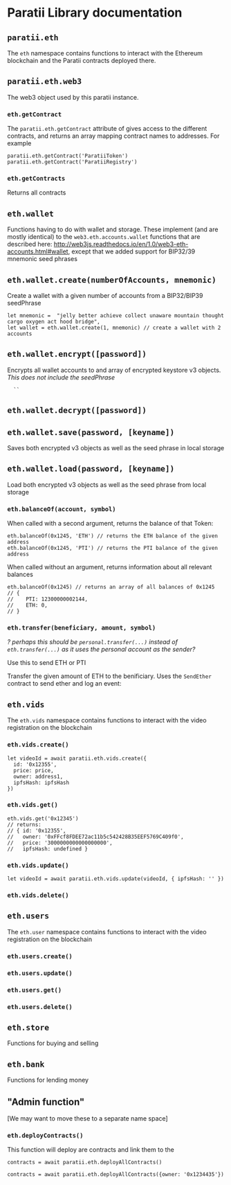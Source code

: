 # Paratii Library documentation

## `paratii.eth`

The `eth` namespace contains functions to interact with the Ethereum blockchain and the Paratii contracts deployed there.


## `paratii.eth.web3`

The web3 object used by this paratii instance.

### `eth.getContract`

The `paratii.eth.getContract` attribute of gives access to the different contracts, and returns an array mapping contract names to addresses. For example

    paratii.eth.getContract('ParatiiToken')
    paratii.eth.getContract('ParatiiRegistry')

### `eth.getContracts`

Returns all contracts

## `eth.wallet`

Functions having to do with wallet and storage. These implement (and are mostly identical) to the `web3.eth.accounts.wallet` functions that are described here: http://web3js.readthedocs.io/en/1.0/web3-eth-accounts.html#wallet, except that we added support for BIP32/39 mnemonic seed phrases

## `eth.wallet.create(numberOfAccounts, mnemonic)`

Create a wallet with a given number of accounts from a BIP32/BIP39 seedPhrase

    let mnemonic =  "jelly better achieve collect unaware mountain thought cargo oxygen act hood bridge",
    let wallet = eth.wallet.create(1, mnemonic) // create a wallet with 2 accounts

## `eth.wallet.encrypt([password])`

Encrypts all wallet accounts to and array of encrypted keystore v3 objects. *This does not include the seedPhrase*

      ``

## `eth.wallet.decrypt([password])`

## `eth.wallet.save(password, [keyname])`

Saves both encrypted v3 objects as well as the seed phrase in local storage

## `eth.wallet.load(password, [keyname])`

Load both encrypted v3 objects as well as the seed phrase from local storage



### `eth.balanceOf(account, symbol)`

When called with a second argument, returns the balance of that Token:

    eth.balanceOf(0x1245, 'ETH') // returns the ETH balance of the given address
    eth.balanceOf(0x1245, 'PTI') // returns the PTI balance of the given address

When called without an argument, returns information about all relevant balances

    eth.balanceOf(0x1245) // returns an array of all balances of 0x1245
    // {
    //    PTI: 12300000002144,
    //    ETH: 0,
    // }


 ### `eth.transfer(beneficiary, amount, symbol)`

_? perhaps this should be `personal.transfer(...)` instead of `eth.transfer(...)` as it uses the personal account as the sender?_


Use this to send ETH or PTI


Transfer the given amount of ETH to the benificiary. Uses the `SendEther` contract to send ether and log an event:

## `eth.vids`

The `eth.vids` namespace contains functions to interact with the video registration on the blockchain

### `eth.vids.create()`

    let videoId = await paratii.eth.vids.create({
      id: '0x12355',
      price: price,
      owner: address1,
      ipfsHash: ipfsHash
    })

### `eth.vids.get()`

    eth.vids.get('0x12345')
    // returns:
    // { id: '0x12355',
    //   owner: '0xFFcf8FDEE72ac11b5c542428B35EEF5769C409f0',
    //   price: '3000000000000000000',
    //   ipfsHash: undefined }

### `eth.vids.update()`

    let videoId = await paratii.eth.vids.update(videoId, { ipfsHash: '' })

### `eth.vids.delete()`

## `eth.users`

The `eth.user` namespace contains functions to interact with the video registration on the blockchain

### `eth.users.create()`

### `eth.users.update()`


### `eth.users.get()`
### `eth.users.delete()`


## `eth.store`

Functions for buying and selling


## `eth.bank`

Functions for lending money

## "Admin function"

[We may want to move these to a separate name space]

### `eth.deployContracts()`

This function will deploy are contracts and link them to the

    contracts = await paratii.eth.deployAllContracts()

    contracts = await paratii.eth.deployAllContracts({owner: '0x1234435'})
